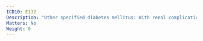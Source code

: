 ```yaml
---
ICD10: E132
Description: "Other specified diabetes mellitus: With renal complications"
Matters: No
Weight: 0
---
```

